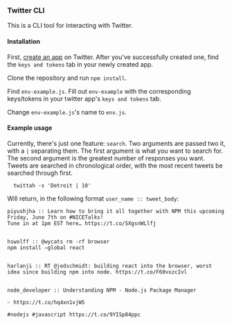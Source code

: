 ### Twitter CLI
This is a CLI tool for interacting with Twitter.

#### Installation
First, [create an app](https://developer.twitter.com/en/apps) on Twitter. After you've successfully created one, find the `keys and tokens` tab in your newly created app.

Clone the repository and run `npm install`.

Find `env-example.js`. Fill out `env-example` with the corresponding keys/tokens in your twitter app's `keys and tokens` tab.

Change `env-example.js`'s name to `env.js`.


#### Example usage
Currently, there's just one feature: `search`. Two arguments are passed two it, with a `|` separating them. The first argument is what you want to search for. The second argument is the greatest number of responses you want. Tweets are searched in chronological order, with the most recent tweets be searched through first.

```
  twittah -s 'Detroit | 10'
```


Will return, in the following format `user_name :: tweet_body`:

```
piyushjha :: Learn how to bring it all together with NPM this upcoming Friday, June 7th on #NICETalks!
Tune in at 1pm EST here… https://t.co/SXgsnWLlfj


hswolff :: @wycats rm -rf browser
npm install —global react


harlanji :: RT @jedschmidt: building react into the browser, worst idea since building npm into node. https://t.co/F60vxzcIvl


node_developer :: Understanding NPM - Node.js Package Manager

☞ https://t.co/hq4xn1vjW5

#nodejs #javascript https://t.co/9YISp84ppc

```
